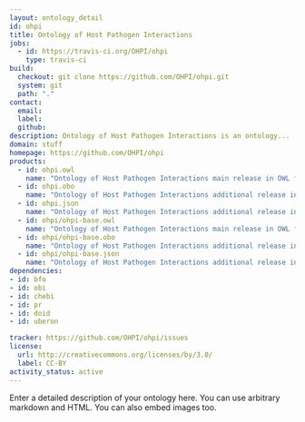 ```yaml
---
layout: ontology_detail
id: ohpi
title: Ontology of Host Pathogen Interactions
jobs:
  - id: https://travis-ci.org/OHPI/ohpi
    type: travis-ci
build:
  checkout: git clone https://github.com/OHPI/ohpi.git
  system: git
  path: "."
contact:
  email: 
  label: 
  github: 
description: Ontology of Host Pathogen Interactions is an ontology...
domain: stuff
homepage: https://github.com/OHPI/ohpi
products:
  - id: ohpi.owl
    name: "Ontology of Host Pathogen Interactions main release in OWL format"
  - id: ohpi.obo
    name: "Ontology of Host Pathogen Interactions additional release in OBO format"
  - id: ohpi.json
    name: "Ontology of Host Pathogen Interactions additional release in OBOJSon format"
  - id: ohpi/ohpi-base.owl
    name: "Ontology of Host Pathogen Interactions main release in OWL format"
  - id: ohpi/ohpi-base.obo
    name: "Ontology of Host Pathogen Interactions additional release in OBO format"
  - id: ohpi/ohpi-base.json
    name: "Ontology of Host Pathogen Interactions additional release in OBOJSon format"
dependencies:
- id: bfo
- id: obi
- id: chebi
- id: pr
- id: doid
- id: uberon

tracker: https://github.com/OHPI/ohpi/issues
license:
  url: http://creativecommons.org/licenses/by/3.0/
  label: CC-BY
activity_status: active
---
```


Enter a detailed description of your ontology here. You can use arbitrary markdown and HTML.
You can also embed images too.


